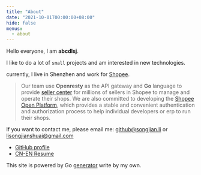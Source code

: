 ```yaml
---
title: "About"
date: "2021-10-01T00:00:00+08:00"
hide: false
menus:
  - about
---
```


Hello everyone, I am __abcdlsj__.

I like to do a lot of `small` projects and am interested in new technologies.

currently, I live in Shenzhen and work for [Shopee](https://shopee.com/).
> Our team use __Openresty__ as the API gateway and __Go__ language to provide [seller center](https://seller.shopee.co.id/) for millions of sellers in Shopee to manage and operate their shops.
> We are also committed to developing the [Shopee Open Platform](https://open.shopee.com), which provides a stable and convenient authentication and authorization process to help individual developers or erp to run their shops.

If you want to contact me, please email me: <github@songjian.li> or <lisongjianshuai@gmail.com>

- [GitHub profile](https://github.com/abcdlsj)
- [CN-EN Resume](https://github.com/abcdlsj/resume/blob/typst/resume-cn-en.pdf)

This site is powered by Go [generator](https://github.com/abcdlsj/abcdlsj.github.io) write by my own.